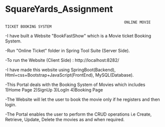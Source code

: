 # SquareYards_Assignment
                                                          ONLINE MOVIE TICKET BOOKING SYSTEM

-I have built a Website "BookFastShow" which is a Movie ticket Booking System.

-Run "Online Ticket" folder in Spring Tool Suite (Server Side).

-To run the Website (Client Side) : http://localhost:8282/     

-I have made this website using SpringBoot(Backend), Html+css+Bootstrap+JavaScript(FrontEnd), 
 MySQL(Database).

-This Portal deals with the Booking System of Movies which includes
 1)Home Page
 2)SignUp 
 3)LogIn
 4)Booking Page

-The Website will let the user to book the movie only if he registers and then login.

-The Portal enables the user to perform the CRUD operations i.e Create, Retrieve, Update, Delete the  movies as and when required.
